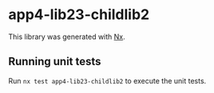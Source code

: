 # app4-lib23-childlib2

This library was generated with [Nx](https://nx.dev).

## Running unit tests

Run `nx test app4-lib23-childlib2` to execute the unit tests.
